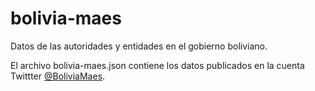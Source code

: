 # bolivia-maes

Datos de las autoridades y entidades en el gobierno boliviano.

El archivo bolivia-maes.json contiene los datos publicados en la cuenta Twittter [@BoliviaMaes](https://twitter.com/BoliviaMaes).
